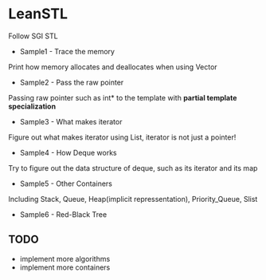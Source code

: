 # LeanSTL
Follow SGI STL

* Sample1 - Trace the memory

Print how memory allocates and deallocates when using Vector

* Sample2 - Pass the raw pointer

Passing raw pointer such as int* to the template with **partial template specialization**

* Sample3 - What makes iterator

Figure out what makes iterator using List, iterator is not just a pointer!

* Sample4 - How Deque works

Try to figure out the data structure of deque, such as its iterator and its map

* Sample5 - Other Containers

Including Stack, Queue, Heap(implicit repressentation), Priority_Queue, Slist

* Sample6 - Red-Black Tree

## TODO

* implement more algorithms
* implement more containers
